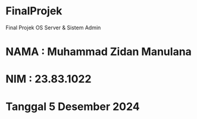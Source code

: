# FinalProjek
Final Projek OS Server &amp; Sistem Admin 

# NAMA : Muhammad Zidan Manulana

# NIM : 23.83.1022

# Tanggal 5 Desember 2024
